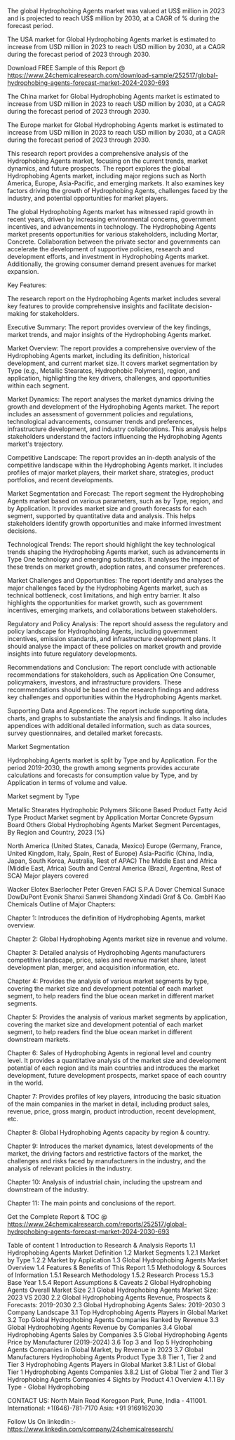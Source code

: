 The global Hydrophobing Agents market was valued at US$ million in 2023 and is projected to reach US$ million by 2030, at a CAGR of % during the forecast period.

The USA market for Global Hydrophobing Agents  market is estimated to increase from USD million in 2023 to reach USD million by 2030, at a CAGR during the forecast period of 2023 through 2030.

Download FREE Sample of this Report @ https://www.24chemicalresearch.com/download-sample/252517/global-hydrophobing-agents-forecast-market-2024-2030-693

The China market for Global Hydrophobing Agents  market is estimated to increase from USD million in 2023 to reach USD million by 2030, at a CAGR during the forecast period of 2023 through 2030.

The Europe market for Global Hydrophobing Agents  market is estimated to increase from USD million in 2023 to reach USD million by 2030, at a CAGR during the forecast period of 2023 through 2030.

This research report provides a comprehensive analysis of the Hydrophobing Agents market, focusing on the current trends, market dynamics, and future prospects. The report explores the global Hydrophobing Agents market, including major regions such as North America, Europe, Asia-Pacific, and emerging markets. It also examines key factors driving the growth of Hydrophobing Agents, challenges faced by the industry, and potential opportunities for market players.

The global Hydrophobing Agents market has witnessed rapid growth in recent years, driven by increasing environmental concerns, government incentives, and advancements in technology. The Hydrophobing Agents market presents opportunities for various stakeholders, including Mortar, Concrete. Collaboration between the private sector and governments can accelerate the development of supportive policies, research and development efforts, and investment in Hydrophobing Agents market. Additionally, the growing consumer demand present avenues for market expansion.

Key Features:

The research report on the Hydrophobing Agents market includes several key features to provide comprehensive insights and facilitate decision-making for stakeholders.

Executive Summary: The report provides overview of the key findings, market trends, and major insights of the Hydrophobing Agents market.

Market Overview: The report provides a comprehensive overview of the Hydrophobing Agents market, including its definition, historical development, and current market size. It covers market segmentation by Type (e.g., Metallic Stearates, Hydrophobic Polymers), region, and application, highlighting the key drivers, challenges, and opportunities within each segment.

Market Dynamics: The report analyses the market dynamics driving the growth and development of the Hydrophobing Agents market. The report includes an assessment of government policies and regulations, technological advancements, consumer trends and preferences, infrastructure development, and industry collaborations. This analysis helps stakeholders understand the factors influencing the Hydrophobing Agents market's trajectory.

Competitive Landscape: The report provides an in-depth analysis of the competitive landscape within the Hydrophobing Agents market. It includes profiles of major market players, their market share, strategies, product portfolios, and recent developments.

Market Segmentation and Forecast: The report segment the Hydrophobing Agents market based on various parameters, such as by Type, region, and by Application. It provides market size and growth forecasts for each segment, supported by quantitative data and analysis. This helps stakeholders identify growth opportunities and make informed investment decisions.

Technological Trends: The report should highlight the key technological trends shaping the Hydrophobing Agents market, such as advancements in Type One technology and emerging substitutes. It analyses the impact of these trends on market growth, adoption rates, and consumer preferences.

Market Challenges and Opportunities: The report identify and analyses the major challenges faced by the Hydrophobing Agents market, such as technical bottleneck, cost limitations, and high entry barrier. It also highlights the opportunities for market growth, such as government incentives, emerging markets, and collaborations between stakeholders.

Regulatory and Policy Analysis: The report should assess the regulatory and policy landscape for Hydrophobing Agents, including government incentives, emission standards, and infrastructure development plans. It should analyse the impact of these policies on market growth and provide insights into future regulatory developments.

Recommendations and Conclusion: The report conclude with actionable recommendations for stakeholders, such as Application One Consumer, policymakers, investors, and infrastructure providers. These recommendations should be based on the research findings and address key challenges and opportunities within the Hydrophobing Agents market.

Supporting Data and Appendices: The report include supporting data, charts, and graphs to substantiate the analysis and findings. It also includes appendices with additional detailed information, such as data sources, survey questionnaires, and detailed market forecasts.

Market Segmentation

Hydrophobing Agents market is split by Type and by Application. For the period 2019-2030, the growth among segments provides accurate calculations and forecasts for consumption value by Type, and by Application in terms of volume and value.

Market segment by Type

Metallic Stearates
Hydrophobic Polymers
Silicone Based Product
Fatty Acid Type Product
Market segment by Application
Mortar
Concrete
Gypsum Board
Others
Global Hydrophobing Agents Market Segment Percentages, By Region and Country, 2023 (%)

North America (United States, Canada, Mexico)
Europe (Germany, France, United Kingdom, Italy, Spain, Rest of Europe)
Asia-Pacific (China, India, Japan, South Korea, Australia, Rest of APAC)
The Middle East and Africa (Middle East, Africa)
South and Central America (Brazil, Argentina, Rest of SCA)
Major players covered

Wacker
Elotex
Baerlocher
Peter Greven
FACI S.P.A
Dover Chemical
Sunace
DowDuPont
Evonik
Shanxi Sanwei
Shandong Xindadi
Graf & Co. GmbH
Kao Chemicals
Outline of Major Chapters:

Chapter 1: Introduces the definition of Hydrophobing Agents, market overview.

Chapter 2: Global Hydrophobing Agents market size in revenue and volume.

Chapter 3: Detailed analysis of Hydrophobing Agents manufacturers competitive landscape, price, sales and revenue market share, latest development plan, merger, and acquisition information, etc.

Chapter 4: Provides the analysis of various market segments by type, covering the market size and development potential of each market segment, to help readers find the blue ocean market in different market segments.

Chapter 5: Provides the analysis of various market segments by application, covering the market size and development potential of each market segment, to help readers find the blue ocean market in different downstream markets.

Chapter 6: Sales of Hydrophobing Agents in regional level and country level. It provides a quantitative analysis of the market size and development potential of each region and its main countries and introduces the market development, future development prospects, market space of each country in the world.

Chapter 7: Provides profiles of key players, introducing the basic situation of the main companies in the market in detail, including product sales, revenue, price, gross margin, product introduction, recent development, etc.

Chapter 8: Global Hydrophobing Agents capacity by region & country.

Chapter 9: Introduces the market dynamics, latest developments of the market, the driving factors and restrictive factors of the market, the challenges and risks faced by manufacturers in the industry, and the analysis of relevant policies in the industry.

Chapter 10: Analysis of industrial chain, including the upstream and downstream of the industry.

Chapter 11: The main points and conclusions of the report.

Get the Complete Report & TOC @ https://www.24chemicalresearch.com/reports/252517/global-hydrophobing-agents-forecast-market-2024-2030-693

Table of content
1 Introduction to Research & Analysis Reports
1.1 Hydrophobing Agents Market Definition
1.2 Market Segments
1.2.1 Market by Type
1.2.2 Market by Application
1.3 Global Hydrophobing Agents Market Overview
1.4 Features & Benefits of This Report
1.5 Methodology & Sources of Information
1.5.1 Research Methodology
1.5.2 Research Process
1.5.3 Base Year
1.5.4 Report Assumptions & Caveats
2 Global Hydrophobing Agents Overall Market Size
2.1 Global Hydrophobing Agents Market Size: 2023 VS 2030
2.2 Global Hydrophobing Agents Revenue, Prospects & Forecasts: 2019-2030
2.3 Global Hydrophobing Agents Sales: 2019-2030
3 Company Landscape
3.1 Top Hydrophobing Agents Players in Global Market
3.2 Top Global Hydrophobing Agents Companies Ranked by Revenue
3.3 Global Hydrophobing Agents Revenue by Companies
3.4 Global Hydrophobing Agents Sales by Companies
3.5 Global Hydrophobing Agents Price by Manufacturer (2019-2024)
3.6 Top 3 and Top 5 Hydrophobing Agents Companies in Global Market, by Revenue in 2023
3.7 Global Manufacturers Hydrophobing Agents Product Type
3.8 Tier 1, Tier 2 and Tier 3 Hydrophobing Agents Players in Global Market
3.8.1 List of Global Tier 1 Hydrophobing Agents Companies
3.8.2 List of Global Tier 2 and Tier 3 Hydrophobing Agents Companies
4 Sights by Product
4.1 Overview
4.1.1 By Type - Global Hydrophobing

CONTACT US:
North Main Road Koregaon Park, Pune, India - 411001.
International: +1(646)-781-7170
Asia: +91 9169162030

Follow Us On linkedin :- https://www.linkedin.com/company/24chemicalresearch/
